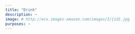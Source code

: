 ```yaml
---
title: "Drink"
description: ~
image: # http://ecx.images-amazon.com/images/I/{id}.jpg
purposes: ~
---
```

